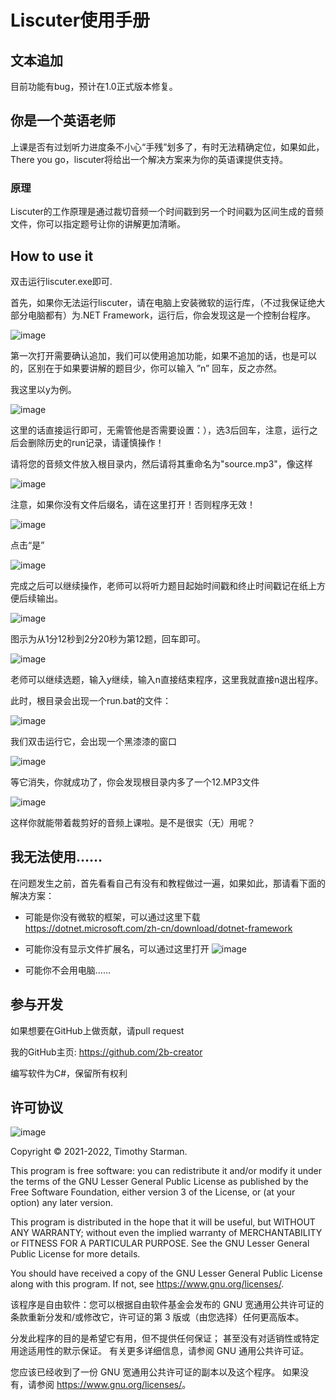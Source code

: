 # Liscuter使用手册

## 文本追加

目前功能有bug，预计在1.0正式版本修复。

## 你是一个英语老师

上课是否有过划听力进度条不小心“手残”划多了，有时无法精确定位，如果如此，There you go，liscuter将给出一个解决方案来为你的英语课提供支持。

### 原理

Liscuter的工作原理是通过裁切音频一个时间戳到另一个时间戳为区间生成的音频文件，你可以指定题号让你的讲解更加清晰。

## How to use it

双击运行liscuter.exe即可.

首先，如果你无法运行liscuter，请在电脑上安装微软的运行库，（不过我保证绝大部分电脑都有）为.NET Framework，运行后，你会发现这是一个控制台程序。

![image](https://user-images.githubusercontent.com/81023606/154804993-89d8fc6b-f848-4028-bd8f-85a262b4e568.png)

第一次打开需要确认追加，我们可以使用追加功能，如果不追加的话，也是可以的，区别在于如果要讲解的题目少，你可以输入 ”n” 回车，反之亦然。

我这里以y为例。

![image](https://user-images.githubusercontent.com/81023606/154805011-8499c790-da51-4aef-8b65-1cc544768944.png)

这里的话直接运行即可，无需管他是否需要设置：），选3后回车，注意，运行之后会删除历史的run记录，请谨慎操作！

请将您的音频文件放入根目录内，然后请将其重命名为"source.mp3"，像这样

![image](https://user-images.githubusercontent.com/81023606/154805051-d6db272f-99d2-4c56-b520-9df596e38e2f.png)

注意，如果你没有文件后缀名，请在这里打开！否则程序无效！

![image](https://user-images.githubusercontent.com/81023606/154805060-e07bba2e-9a1f-4c10-bc86-e2885aea6fc5.png)

点击“是”

![image](https://user-images.githubusercontent.com/81023606/154805065-60f26754-c734-4aba-867e-fb3ad8d57704.png)

完成之后可以继续操作，老师可以将听力题目起始时间戳和终止时间戳记在纸上方便后续输出。

![image](https://user-images.githubusercontent.com/81023606/154805079-8874c4dd-8e42-41d5-a54e-b3c1a0c03436.png)

图示为从1分12秒到2分20秒为第12题，回车即可。

![image](https://user-images.githubusercontent.com/81023606/154805090-ec708101-a99e-4495-8bfc-71cea709a722.png)

老师可以继续选题，输入y继续，输入n直接结束程序，这里我就直接n退出程序。

此时，根目录会出现一个run.bat的文件：

![image](https://user-images.githubusercontent.com/81023606/154805097-9cbf61dc-4950-40c9-961f-9a689fff5ef8.png)

我们双击运行它，会出现一个黑漆漆的窗口

![image](https://user-images.githubusercontent.com/81023606/154805104-167ea654-0993-4664-a328-ee2bfa04256c.png)

等它消失，你就成功了，你会发现根目录内多了一个12.MP3文件

![image](https://user-images.githubusercontent.com/81023606/154805113-e2fc4fc8-c23b-415b-bfb5-e456a971e979.png)

这样你就能带着裁剪好的音频上课啦。是不是很实（无）用呢？

## 我无法使用……

在问题发生之前，首先看看自己有没有和教程做过一遍，如果如此，那请看下面的解决方案：

* 可能是你没有微软的框架，可以通过这里下载 https://dotnet.microsoft.com/zh-cn/download/dotnet-framework
* 可能你没有显示文件扩展名，可以通过这里打开
![image](https://user-images.githubusercontent.com/81023606/154805195-3b689135-16c1-413a-a42a-aa6167383246.png)

* 可能你不会用电脑……
## 参与开发
如果想要在GitHub上做贡献，请pull request

我的GitHub主页: https://github.com/2b-creator

编写软件为C#，保留所有权利

## 许可协议
![image](https://user-images.githubusercontent.com/81023606/154805281-a00ce0e2-ad7b-4abc-adef-6aa57ec9af34.png)

Copyright © 2021-2022, Timothy Starman.

This program is free software: you can redistribute it and/or modify it under the terms of the GNU Lesser General Public License as published by the Free Software Foundation, either version 3 of the License, or (at your option) any later version.

This program is distributed in the hope that it will be useful, but WITHOUT ANY WARRANTY; without even the implied warranty of MERCHANTABILITY or FITNESS FOR A PARTICULAR PURPOSE. See the GNU Lesser General Public License for more details.

You should have received a copy of the GNU Lesser General Public License along with this program. If not, see <https://www.gnu.org/licenses/>.

该程序是自由软件：您可以根据自由软件基金会发布的 GNU 宽通用公共许可证的条款重新分发和/或修改它，许可证的第 3 版或（由您选择）任何更高版本。

分发此程序的目的是希望它有用，但不提供任何保证； 甚至没有对适销性或特定用途适用性的默示保证。 有关更多详细信息，请参阅 GNU 通用公共许可证。

您应该已经收到了一份 GNU 宽通用公共许可证的副本以及这个程序。 如果没有，请参阅 <https://www.gnu.org/licenses/>。
